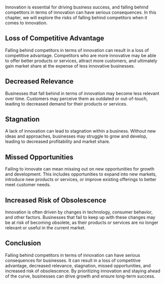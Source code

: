 
Innovation is essential for driving business success, and falling behind competitors in terms of innovation can have serious consequences. In this chapter, we will explore the risks of falling behind competitors when it comes to innovation.

Loss of Competitive Advantage
-----------------------------

Falling behind competitors in terms of innovation can result in a loss of competitive advantage. Competitors who are more innovative may be able to offer better products or services, attract more customers, and ultimately gain market share at the expense of less innovative businesses.

Decreased Relevance
-------------------

Businesses that fall behind in terms of innovation may become less relevant over time. Customers may perceive them as outdated or out-of-touch, leading to decreased demand for their products or services.

Stagnation
----------

A lack of innovation can lead to stagnation within a business. Without new ideas and approaches, businesses may struggle to grow and develop, leading to decreased profitability and market share.

Missed Opportunities
--------------------

Failing to innovate can mean missing out on new opportunities for growth and development. This includes opportunities to expand into new markets, introduce new products or services, or improve existing offerings to better meet customer needs.

Increased Risk of Obsolescence
------------------------------

Innovation is often driven by changes in technology, consumer behavior, and other factors. Businesses that fail to keep up with these changes may be at risk of becoming obsolete, as their products or services are no longer relevant or useful in the current market.

Conclusion
----------

Falling behind competitors in terms of innovation can have serious consequences for businesses. It can result in a loss of competitive advantage, decreased relevance, stagnation, missed opportunities, and increased risk of obsolescence. By prioritizing innovation and staying ahead of the curve, businesses can drive growth and ensure long-term success.
